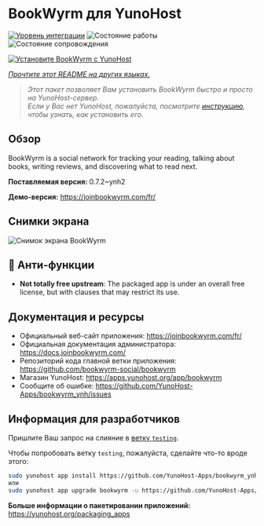 <!--
Важно: этот README был автоматически сгенерирован <https://github.com/YunoHost/apps/tree/master/tools/readme_generator>
Он НЕ ДОЛЖЕН редактироваться вручную.
-->

# BookWyrm для YunoHost

[![Уровень интеграции](https://dash.yunohost.org/integration/bookwyrm.svg)](https://ci-apps.yunohost.org/ci/apps/bookwyrm/) ![Состояние работы](https://ci-apps.yunohost.org/ci/badges/bookwyrm.status.svg) ![Состояние сопровождения](https://ci-apps.yunohost.org/ci/badges/bookwyrm.maintain.svg)

[![Установите BookWyrm с YunoHost](https://install-app.yunohost.org/install-with-yunohost.svg)](https://install-app.yunohost.org/?app=bookwyrm)

*[Прочтите этот README на других языках.](./ALL_README.md)*

> *Этот пакет позволяет Вам установить BookWyrm быстро и просто на YunoHost-сервер.*  
> *Если у Вас нет YunoHost, пожалуйста, посмотрите [инструкцию](https://yunohost.org/install), чтобы узнать, как установить его.*

## Обзор

BookWyrm is a social network for tracking your reading, talking about books, writing reviews, and discovering what to read next.


**Поставляемая версия:** 0.7.2~ynh2

**Демо-версия:** <https://joinbookwyrm.com/fr/>

## Снимки экрана

![Снимок экрана BookWyrm](./doc/screenshots/screenshot-bookwyrm.jpg)

## :red_circle: Анти-функции

- **Not totally free upstream**: The packaged app is under an overall free license, but with clauses that may restrict its use.

## Документация и ресурсы

- Официальный веб-сайт приложения: <https://joinbookwyrm.com/fr/>
- Официальная документация администратора: <https://docs.joinbookwyrm.com/>
- Репозиторий кода главной ветки приложения: <https://github.com/bookwyrm-social/bookwyrm>
- Магазин YunoHost: <https://apps.yunohost.org/app/bookwyrm>
- Сообщите об ошибке: <https://github.com/YunoHost-Apps/bookwyrm_ynh/issues>

## Информация для разработчиков

Пришлите Ваш запрос на слияние в [ветку `testing`](https://github.com/YunoHost-Apps/bookwyrm_ynh/tree/testing).

Чтобы попробовать ветку `testing`, пожалуйста, сделайте что-то вроде этого:

```bash
sudo yunohost app install https://github.com/YunoHost-Apps/bookwyrm_ynh/tree/testing --debug
или
sudo yunohost app upgrade bookwyrm -u https://github.com/YunoHost-Apps/bookwyrm_ynh/tree/testing --debug
```

**Больше информации о пакетировании приложений:** <https://yunohost.org/packaging_apps>
